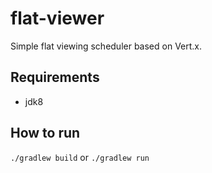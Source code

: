 # flat-viewer

Simple flat viewing scheduler based on Vert.x.

## Requirements

- jdk8

## How to run

`./gradlew build` or `./gradlew run`
